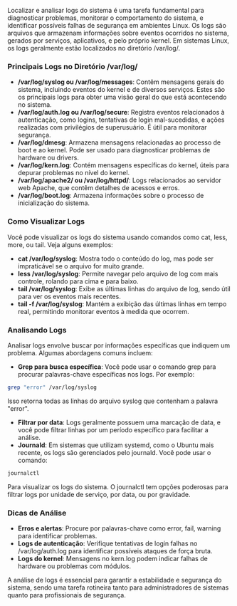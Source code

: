 Localizar e analisar logs do sistema é uma tarefa fundamental para diagnosticar problemas, monitorar o comportamento do sistema, e identificar possíveis falhas de segurança em ambientes Linux. Os logs são arquivos que armazenam informações sobre eventos ocorridos no sistema, gerados por serviços, aplicativos, e pelo próprio kernel. Em sistemas Linux, os logs geralmente estão localizados no diretório /var/log/.

### Principais Logs no Diretório /var/log/

- **/var/log/syslog ou /var/log/messages**: Contêm mensagens gerais do sistema, incluindo eventos do kernel e de diversos serviços. Estes são os principais logs para obter uma visão geral do que está acontecendo no sistema.
- **/var/log/auth.log ou /var/log/secure**: Registra eventos relacionados à autenticação, como logins, tentativas de login mal-sucedidas, e ações realizadas com privilégios de superusuário. É útil para monitorar segurança.
- **/var/log/dmesg**: Armazena mensagens relacionadas ao processo de boot e ao kernel. Pode ser usado para diagnosticar problemas de hardware ou drivers.
- **/var/log/kern.log**: Contém mensagens específicas do kernel, úteis para depurar problemas no nível do kernel.
- **/var/log/apache2/ ou /var/log/httpd/**: Logs relacionados ao servidor web Apache, que contêm detalhes de acessos e erros.
- **/var/log/boot.log**: Armazena informações sobre o processo de inicialização do sistema.

### Como Visualizar Logs

Você pode visualizar os logs do sistema usando comandos como cat, less, more, ou tail. Veja alguns exemplos:

- **cat /var/log/syslog**: Mostra todo o conteúdo do log, mas pode ser impraticável se o arquivo for muito grande.
- **less /var/log/syslog**: Permite navegar pelo arquivo de log com mais controle, rolando para cima e para baixo.
- **tail /var/log/syslog**: Exibe as últimas linhas do arquivo de log, sendo útil para ver os eventos mais recentes.
- **tail -f /var/log/syslog**: Mantém a exibição das últimas linhas em tempo real, permitindo monitorar eventos à medida que ocorrem.

### Analisando Logs

Analisar logs envolve buscar por informações específicas que indiquem um problema. Algumas abordagens comuns incluem:

- **Grep para busca específica**: Você pode usar o comando grep para procurar palavras-chave específicas nos logs. Por exemplo:

```bash
grep "error" /var/log/syslog
```

Isso retorna todas as linhas do arquivo syslog que contenham a palavra "error".

- **Filtrar por data**: Logs geralmente possuem uma marcação de data, e você pode filtrar linhas por um período específico para facilitar a análise.
- **Journald**: Em sistemas que utilizam systemd, como o Ubuntu mais recente, os logs são gerenciados pelo journald. Você pode usar o comando:

```bash
journalctl
```

Para visualizar os logs do sistema. O journalctl tem opções poderosas para filtrar logs por unidade de serviço, por data, ou por gravidade.


### Dicas de Análise

- **Erros e alertas**: Procure por palavras-chave como error, fail, warning para identificar problemas.
- **Logs de autenticação**: Verifique tentativas de login falhas no /var/log/auth.log para identificar possíveis ataques de força bruta.
- **Logs do kernel**: Mensagens no kern.log podem indicar falhas de hardware ou problemas com módulos.

A análise de logs é essencial para garantir a estabilidade e segurança do sistema, sendo uma tarefa rotineira tanto para administradores de sistemas quanto para profissionais de segurança.

